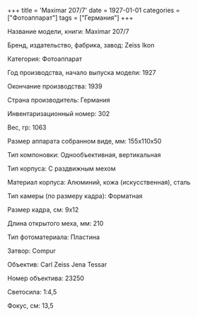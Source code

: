 +++
title = 'Maximar 207/7'
date = 1927-01-01
categories = ["Фотоаппарат"]
tags = ["Германия"]
+++

Название модели, книги: Maximar 207/7

Бренд, издательство, фабрика, завод: Zeiss Ikon

Категория: Фотоаппарат

Год производства, начало выпуска модели: 1927

Окончание производства: 1939

Страна производитель: Германия

Инвентаризационный номер: 302

Вес, гр: 1063

Размер аппарата  собранном виде, мм: 155x110x50

Тип компоновки: Однообъективная, вертикальная

Тип корпуса: С раздвижным мехом

Материал корпуса: Алюминий, кожа (искусственная), сталь

Тип камеры (по размеру кадра): Форматная

Размер кадра, см: 9х12

Длина открытого меха, мм: 210

Тип фотоматериала: Пластина

Затвор: Compur

Объектив: Carl Zeiss Jena Tessar

Номер объектива: 23250

Светосила: 1:4,5

Фокус, см: 13,5

